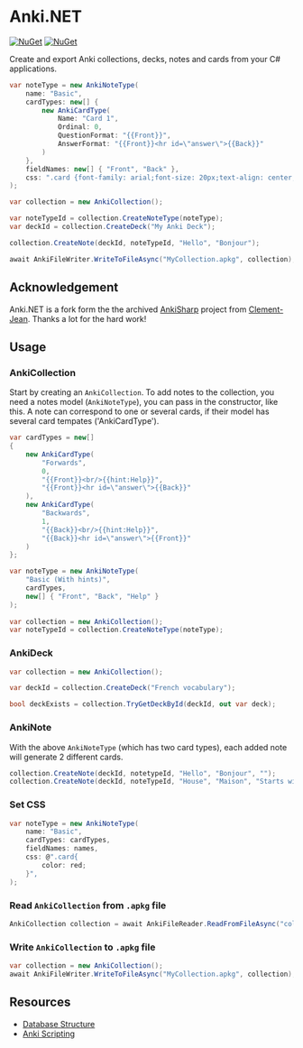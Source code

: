 ﻿# Anki.NET

[![NuGet](https://img.shields.io/nuget/v/Anki.NET.svg)](https://www.nuget.org/packages/Anki.NET)
[![NuGet](https://img.shields.io/nuget/dt/Anki.NET.svg)](https://www.nuget.org/packages/Anki.NET)

Create and export Anki collections, decks, notes and cards from your C# applications.

```csharp
var noteType = new AnkiNoteType(
    name: "Basic",
    cardTypes: new[] {
        new AnkiCardType(
            Name: "Card 1",
            Ordinal: 0,
            QuestionFormat: "{{Front}}",
            AnswerFormat: "{{Front}}<hr id=\"answer\">{{Back}}"
        )
    },
    fieldNames: new[] { "Front", "Back" },
    css: ".card {font-family: arial;font-size: 20px;text-align: center;color: black;background-color: white;}"
);

var collection = new AnkiCollection();

var noteTypeId = collection.CreateNoteType(noteType);
var deckId = collection.CreateDeck("My Anki Deck");

collection.CreateNote(deckId, noteTypeId, "Hello", "Bonjour");

await AnkiFileWriter.WriteToFileAsync("MyCollection.apkg", collection);
```

## Acknowledgement

Anki.NET is a fork form the the archived [AnkiSharp](https://github.com/AnkiTools/AnkiSharp) project from [Clement-Jean](https://github.com/Clement-Jean). Thanks a lot for the hard work!

## Usage

### AnkiCollection

Start by creating an `AnkiCollection`. To add notes to the collection, you need a notes model (`AnkiNoteType`), you can pass in the constructor, like this.
A note can correspond to one or several cards, if their model has several card tempates ('AnkiCardType').

``` csharp
var cardTypes = new[]
{
    new AnkiCardType(
        "Forwards",
        0,
        "{{Front}}<br/>{{hint:Help}}",
        "{{Front}}<hr id=\"answer\">{{Back}}"
    ),
    new AnkiCardType(
        "Backwards",
        1,
        "{{Back}}<br/>{{hint:Help}}",
        "{{Back}}<hr id=\"answer\">{{Front}}"
    )
};

var noteType = new AnkiNoteType(
    "Basic (With hints)",
    cardTypes,
    new[] { "Front", "Back", "Help" }
);
        
var collection = new AnkiCollection();
var noteTypeId = collection.CreateNoteType(noteType);
```

### AnkiDeck

``` csharp
var collection = new AnkiCollection();

var deckId = collection.CreateDeck("French vocabulary");

bool deckExists = collection.TryGetDeckById(deckId, out var deck);
```

### AnkiNote

With the above `AnkiNoteType` (which has two card types), each added note will generate 2 different cards.

```csharp
collection.CreateNote(deckId, notetypeId, "Hello", "Bonjour", "");
collection.CreateNote(deckId, noteTypeId, "House", "Maison", "Starts with \"M\"");
```

### Set CSS

``` csharp
var noteType = new AnkiNoteType(
    name: "Basic",
    cardTypes: cardTypes,
    fieldNames: names,
    css: @".card{
        color: red;
    }",
);
```

### Read `AnkiCollection` from `.apkg` file

``` csharp
AnkiCollection collection = await AnkiFileReader.ReadFromFileAsync("collection.apkg");
```

### Write `AnkiCollection` to `.apkg` file

```csharp
var collection = new AnkiCollection();
await AnkiFileWriter.WriteToFileAsync("MyCollection.apkg", collection);
```

## Resources

- [Database Structure](https://github.com/ankidroid/Anki-Android/wiki/Database-Structure)
- [Anki Scripting](https://www.juliensobczak.com/write/2016/12/26/anki-scripting.html)
